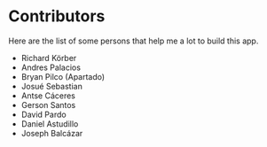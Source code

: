 # Contributors

Here are the list of some persons that help me a lot to build this app.

- Richard Körber
- Andres Palacios
- Bryan Pilco (Apartado)
- Josué Sebastian
- Antse Cáceres
- Gerson Santos
- David Pardo
- Daniel Astudillo
- Joseph Balcázar
